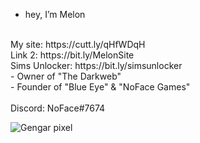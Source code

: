 - hey, I’m Melon
<br>
My site: https://cutt.ly/qHfWDqH
<br>
Link 2: https://bit.ly/MelonSite
<br>
Sims Unlocker: https://bit.ly/simsunlocker
<br>
- Owner of "The Darkweb"
<br>
- Founder of "Blue Eye" & "NoFace Games"
<br>
<br>
Discord: NoFace#7674


![Gengar pixel](https://user-images.githubusercontent.com/61595428/142208395-57ac45fe-a4b3-4d54-b3c8-4aef2d641f52.gif)


